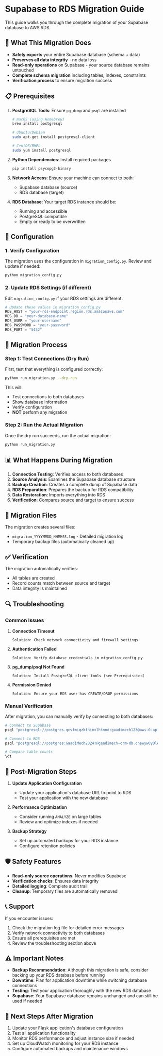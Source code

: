 # Supabase to RDS Migration Guide

This guide walks you through the complete migration of your Supabase database to AWS RDS.

## 🎯 What This Migration Does

- **Safely exports** your entire Supabase database (schema + data)
- **Preserves all data integrity** - no data loss
- **Read-only operations** on Supabase - your source database remains untouched
- **Complete schema migration** including tables, indexes, constraints
- **Verification process** to ensure migration success

## 📋 Prerequisites

1. **PostgreSQL Tools**: Ensure `pg_dump` and `psql` are installed
   ```bash
   # macOS (using Homebrew)
   brew install postgresql
   
   # Ubuntu/Debian
   sudo apt-get install postgresql-client
   
   # CentOS/RHEL
   sudo yum install postgresql
   ```

2. **Python Dependencies**: Install required packages
   ```bash
   pip install psycopg2-binary
   ```

3. **Network Access**: Ensure your machine can connect to both:
   - Supabase database (source)
   - RDS database (target)

4. **RDS Database**: Your target RDS instance should be:
   - Running and accessible
   - PostgreSQL compatible
   - Empty or ready to be overwritten

## 🔧 Configuration

### 1. Verify Configuration

The migration uses the configuration in `migration_config.py`. Review and update if needed:

```bash
python migration_config.py
```

### 2. Update RDS Settings (if different)

Edit `migration_config.py` if your RDS settings are different:

```python
# Update these values in migration_config.py
RDS_HOST = "your-rds-endpoint.region.rds.amazonaws.com"
RDS_DB = "your-database-name"
RDS_USER = "your-username"
RDS_PASSWORD = "your-password"
RDS_PORT = "5432"
```

## 🚀 Migration Process

### Step 1: Test Connections (Dry Run)

First, test that everything is configured correctly:

```bash
python run_migration.py --dry-run
```

This will:
- Test connections to both databases
- Show database information
- Verify configuration
- **NOT** perform any migration

### Step 2: Run the Actual Migration

Once the dry run succeeds, run the actual migration:

```bash
python run_migration.py
```

## 📊 What Happens During Migration

1. **Connection Testing**: Verifies access to both databases
2. **Source Analysis**: Examines the Supabase database structure
3. **Backup Creation**: Creates a complete dump of Supabase data
4. **RDS Preparation**: Prepares the backup for RDS compatibility
5. **Data Restoration**: Imports everything into RDS
6. **Verification**: Compares source and target to ensure success

## 📁 Migration Files

The migration creates several files:

- `migration_YYYYMMDD_HHMMSS.log` - Detailed migration log
- Temporary backup files (automatically cleaned up)

## ✅ Verification

The migration automatically verifies:
- All tables are created
- Record counts match between source and target
- Data integrity is maintained

## 🔍 Troubleshooting

### Common Issues

1. **Connection Timeout**
   ```
   Solution: Check network connectivity and firewall settings
   ```

2. **Authentication Failed**
   ```
   Solution: Verify database credentials in migration_config.py
   ```

3. **pg_dump/psql Not Found**
   ```
   Solution: Install PostgreSQL client tools (see Prerequisites)
   ```

4. **Permission Denied**
   ```
   Solution: Ensure your RDS user has CREATE/DROP permissions
   ```

### Manual Verification

After migration, you can manually verify by connecting to both databases:

```bash
# Connect to Supabase
psql "postgresql://postgres.qcvfmiqzkfhinxlhknnd:gaadimech123@aws-0-ap-south-1.pooler.supabase.com:6543/postgres"

# Connect to RDS
psql "postgresql://postgres:GaadiMech2024!@gaadimech-crm-db.cnewyw0y0leb.ap-south-1.rds.amazonaws.com:5432/crmportal"

# Compare table counts
\dt
```

## 🔄 Post-Migration Steps

1. **Update Application Configuration**
   - Update your application's database URL to point to RDS
   - Test your application with the new database

2. **Performance Optimization**
   - Consider running `ANALYZE` on large tables
   - Review and optimize indexes if needed

3. **Backup Strategy**
   - Set up automated backups for your RDS instance
   - Configure retention policies

## 🛡️ Safety Features

- **Read-only source operations**: Never modifies Supabase
- **Verification checks**: Ensures data integrity
- **Detailed logging**: Complete audit trail
- **Cleanup**: Temporary files are automatically removed

## 📞 Support

If you encounter issues:

1. Check the migration log file for detailed error messages
2. Verify network connectivity to both databases
3. Ensure all prerequisites are met
4. Review the troubleshooting section above

## ⚠️ Important Notes

- **Backup Recommendation**: Although this migration is safe, consider backing up your RDS database before running
- **Downtime**: Plan for application downtime while switching database connections
- **Testing**: Test your application thoroughly with the new RDS database
- **Supabase**: Your Supabase database remains unchanged and can still be used if needed

## 🎯 Next Steps After Migration

1. Update your Flask application's database configuration
2. Test all application functionality
3. Monitor RDS performance and adjust instance size if needed
4. Set up CloudWatch monitoring for your RDS instance
5. Configure automated backups and maintenance windows 